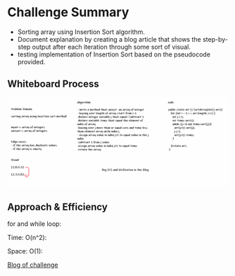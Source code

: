 # Challenge Summary

- Sorting array using Insertion Sort algorithm.
- Document explanation by creating a blog article that shows the step-by-step output after each iteration through some sort of visual.
- testing implementation of Insertion Sort based on the pseudocode provided.

## Whiteboard Process

![image](img/ch26.PNG)

## Approach & Efficiency

for and while loop:

Time: O(n^2):

Space: O(1):

[Blog of challenge](https://github.com/abrar189/data-structures-and-algorithms1/blob/challenge26/java/challenge26/Blog.md)